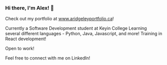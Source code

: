 ### Hi there, I'm Alex! 👋
Check out my portfolio at www.aridgeleyportfolio.ca!

Currently a Software Development student at Keyin College
Learning several different languages - Python, Java, Javascript, and more!
Training in React development!

Open to work!  

Feel free to connect with me on LinkedIn!

<!--
**Tarsolan/Tarsolan** is a ✨ _special_ ✨ repository because its `README.md` (this file) appears on your GitHub profile.

Here are some ideas to get you started:

- 🔭 I’m currently working on ...
- 🌱 I’m currently learning ...
- 👯 I’m looking to collaborate on ...
- 🤔 I’m looking for help with ...
- 💬 Ask me about ...
- 📫 How to reach me: ...
- 😄 Pronouns: ...
- ⚡ Fun fact: ...
-->
